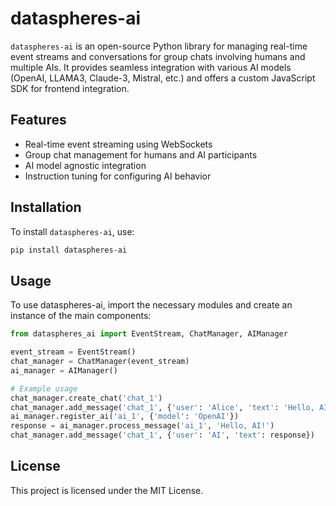 # dataspheres-ai

`dataspheres-ai` is an open-source Python library for managing real-time event streams and conversations for group chats involving humans and multiple AIs. It provides seamless integration with various AI models (OpenAI, LLAMA3, Claude-3, Mistral, etc.) and offers a custom JavaScript SDK for frontend integration.

## Features

- Real-time event streaming using WebSockets
- Group chat management for humans and AI participants
- AI model agnostic integration
- Instruction tuning for configuring AI behavior

## Installation

To install `dataspheres-ai`, use:

```bash
pip install dataspheres-ai
```

## Usage

To use dataspheres-ai, import the necessary modules and create an instance of the main components:

```python
from dataspheres_ai import EventStream, ChatManager, AIManager

event_stream = EventStream()
chat_manager = ChatManager(event_stream)
ai_manager = AIManager()

# Example usage
chat_manager.create_chat('chat_1')
chat_manager.add_message('chat_1', {'user': 'Alice', 'text': 'Hello, AI!'})
ai_manager.register_ai('ai_1', {'model': 'OpenAI'})
response = ai_manager.process_message('ai_1', 'Hello, AI!')
chat_manager.add_message('chat_1', {'user': 'AI', 'text': response})
```

## License

This project is licensed under the MIT License.
